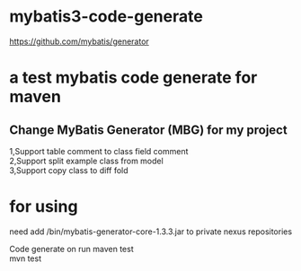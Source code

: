 # mybatis3-code-generate
https://github.com/mybatis/generator


# a test mybatis code generate for maven
 Change MyBatis Generator (MBG) for my project
---------------------------------------------
1,Support table comment to class field comment  
2,Support split example class from model  
3,Support copy class to diff fold  ﻿



# for using
need add /bin/mybatis-generator-core-1.3.3.jar to private nexus repositories  

Code generate on run maven test  
mvn test